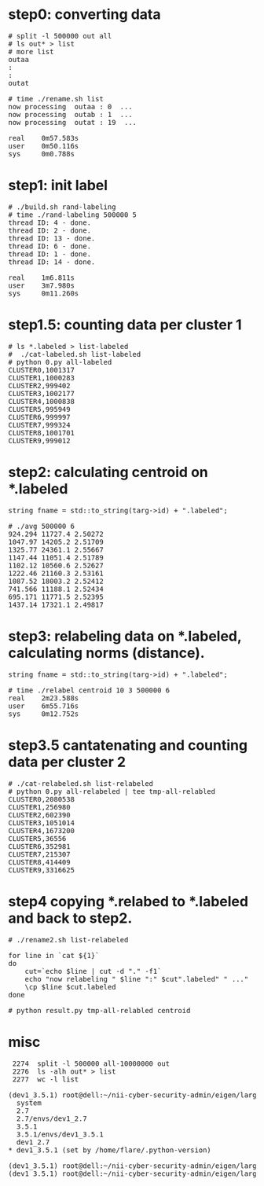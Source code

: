 # step0: converting data
<pre>
# split -l 500000 out all
# ls out* > list
# more list
outaa
:
:
outat

# time ./rename.sh list
now processing  outaa : 0  ...
now processing  outab : 1  ...
now processing  outat : 19  ...

real    0m57.583s
user    0m50.116s
sys     0m0.788s
</pre>

# step1: init label
<pre>
# ./build.sh rand-labeling
# time ./rand-labeling 500000 5
thread ID: 4 - done.
thread ID: 2 - done.
thread ID: 13 - done.
thread ID: 6 - done.
thread ID: 1 - done.
thread ID: 14 - done.

real    1m6.811s
user    3m7.980s
sys     0m11.260s
</pre>

# step1.5: counting data per cluster 1
<pre>
# ls *.labeled > list-labeled
#  ./cat-labeled.sh list-labeled 
# python 0.py all-labeled 
CLUSTER0,1001317
CLUSTER1,1000283
CLUSTER2,999402
CLUSTER3,1002177
CLUSTER4,1000838
CLUSTER5,995949
CLUSTER6,999997
CLUSTER7,999324
CLUSTER8,1001701
CLUSTER9,999012
</pre>

# step2: calculating centroid on *.labeled
<pre>
string fname = std::to_string(targ->id) + ".labeled";

# ./avg 500000 6
924.294 11727.4 2.50272
1047.97 14205.2 2.51709
1325.77 24361.1 2.55667
1147.44 11051.4 2.51789
1102.12 10560.6 2.52627
1222.46 21160.3 2.53161
1087.52 18003.2 2.52412
741.566 11188.1 2.52434
695.171 11771.5 2.52395
1437.14 17321.1 2.49817
</pre>

# step3: relabeling data on *.labeled, calculating norms (distance).
<pre>
string fname = std::to_string(targ->id) + ".labeled";

# time ./relabel centroid 10 3 500000 6
real    2m23.588s
user    6m55.716s
sys     0m12.752s
</pre>

# step3.5 cantatenating and counting data per cluster 2
<pre>
# ./cat-relabeled.sh list-relabeled 
# python 0.py all-relabeled | tee tmp-all-relabled
CLUSTER0,2080538
CLUSTER1,256980
CLUSTER2,602390
CLUSTER3,1051014
CLUSTER4,1673200
CLUSTER5,36556
CLUSTER6,352981
CLUSTER7,215307
CLUSTER8,414409
CLUSTER9,3316625
</pre>

# step4 copying *.relabed to *.labeled and back to step2.
<pre>
# ./rename2.sh list-relabeled 

for line in `cat ${1}`
do
    cut=`echo $line | cut -d "." -f1`
    echo "now relabeling " $line ":" $cut".labeled" " ..."
    \cp $line $cut.labeled
done

# python result.py tmp-all-relabled centroid
</pre>

# misc
<pre>
 2274  split -l 500000 all-10000000 out
 2276  ls -alh out* > list
 2277  wc -l list

(dev1_3.5.1) root@dell:~/nii-cyber-security-admin/eigen/large_text4# pyenv versions
  system
  2.7
  2.7/envs/dev1_2.7
  3.5.1
  3.5.1/envs/dev1_3.5.1
  dev1_2.7
* dev1_3.5.1 (set by /home/flare/.python-version)

(dev1_3.5.1) root@dell:~/nii-cyber-security-admin/eigen/large_text4# pyenv global 2.7
(dev1_3.5.1) root@dell:~/nii-cyber-security-admin/eigen/large_text4# pyenv local dev1_2.7
</pre>

